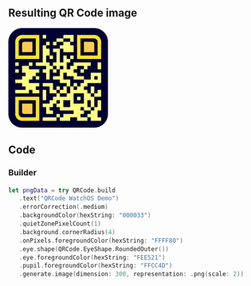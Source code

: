 ## Resulting QR Code image

<a href="watchos-qrcode.png">
   <img src="watchos-qrcode.png" width="200" />
</a>

## Code

### Builder

```swift
let pngData = try QRCode.build
   .text("QRCode WatchOS Demo")
   .errorCorrection(.medium)
   .backgroundColor(hexString: "000033")
   .quietZonePixelCount(1)
   .background.cornerRadius(4)
   .onPixels.foregroundColor(hexString: "FFFF80")
   .eye.shape(QRCode.EyeShape.RoundedOuter())
   .eye.foregroundColor(hexString: "FEE521")
   .pupil.foregroundColor(hexString: "FFCC4D")
   .generate.image(dimension: 300, representation: .png(scale: 2))
```
